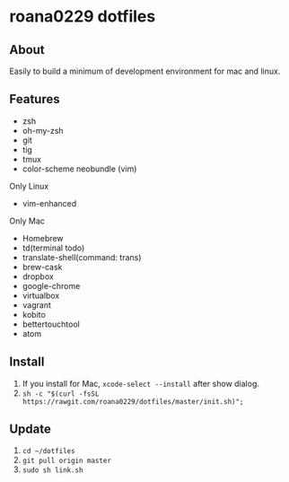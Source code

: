 # roana0229 dotfiles

## About

Easily to build a minimum of development environment for mac and linux.


## Features

* zsh
* oh-my-zsh
* git
* tig
* tmux
* color-scheme neobundle (vim)

Only Linux

* vim-enhanced

Only Mac

* Homebrew
* td(terminal todo)
* translate-shell(command: trans)
* brew-cask
* dropbox
* google-chrome
* virtualbox
* vagrant
* kobito
* bettertouchtool
* atom

## Install

1. If you install for Mac, `xcode-select --install` after show dialog.  
2. `sh -c "$(curl -fsSL https://rawgit.com/roana0229/dotfiles/master/init.sh)";`

## Update

1. `cd ~/dotfiles`
2. `git pull origin master`
3. `sudo sh link.sh`
